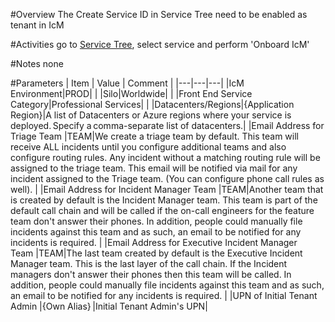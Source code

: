 #Overview
The Create Service ID in Service Tree need to be enabled as tenant in IcM

#Activities
go to [Service Tree](aka.ms/servicetree), select service and perform 'Onboard IcM'

#Notes
none

#Parameters
| Item | Value | Comment |
|---|---|---|
|IcM Environment|PROD| |
|Silo|Worldwide| |
|Front End Service Category|Professional Services| |
|​Datacenters/Regions|{Application Region}|A list of Datacenters or Azure regions where your service is deployed. Specify a comma-separate list of datacenters.|
|Email Address for Triage Team |TEAM|We create a triage team by default. This team will receive ALL incidents until you configure additional teams and also configure routing rules. Any incident without a matching routing rule will be assigned to the triage team. This email will be notified via mail for any incident assigned to the Triage team. (You can configure phone call rules as well). |
|Email Address for Incident Manager Team |TEAM|Another team that is created by default is the Incident Manager team. This team is part of the default call chain and will be called if the on-call engineers for the feature team don't answer their phones. In addition, people could manually file incidents against this team and as such, an email to be notified for any incidents is required. |
|Email Address for Executive Incident Manager Team |TEAM|The last team created by default is the Executive Incident Manager team. This is the last layer of the call chain. If the Incident managers don't answer their phones then this team will be called. In addition, people could manually file incidents against this team and as such, an email to be notified for any incidents is required. |
|UPN of Initial Tenant Admin |{Own Alias} |Initial Tenant Admin's UPN|
